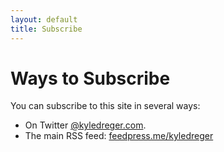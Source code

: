 ```yaml
---
layout: default
title: Subscribe
---
```

# Ways to Subscribe
You can subscribe to this site in several ways:

- On Twitter [@kyledreger.com](http://twitter.com/kyledregercom).
- The main RSS feed: [feedpress.me/kyledreger](http://feedpress.me/kyledreger)